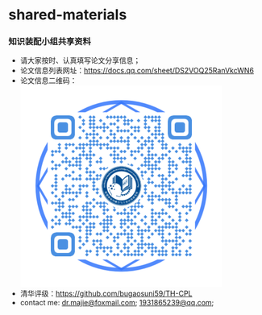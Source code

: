 # shared-materials
### 知识装配小组共享资料

- 请大家按时、认真填写论文分享信息；
- 论文信息列表网址：<https://docs.qq.com/sheet/DS2VOQ25RanVkcWN6>
- 论文信息二维码：
![image](https://github.com/mkfe-ka/shared-materials/blob/master/%E7%9F%A5%E8%AF%86%E8%A3%85%E9%85%8D%E5%B0%8F%E7%BB%84%E8%AE%BA%E6%96%87%E6%B8%85%E5%8D%95%E4%BA%8C%E7%BB%B4%E7%A0%81.png)
- 清华评级：https://github.com/bugaosuni59/TH-CPL  
- contact me: dr.majie@foxmail.com; 1931865239@qq.com;
